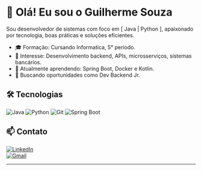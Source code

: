 # 👋 Olá! Eu sou o Guilherme Souza

Sou desenvolvedor de sistemas com foco em [ Java | Python ], apaixonado por tecnologia, boas práticas e soluções eficientes.

- 🎓 Formação: Cursando Informatica, 5° período.
- 💼 Interesse: Desenvolvimento backend, APIs, microsserviços, sistemas bancários.
- 🌱 Atualmente aprendendo: Spring Boot, Docker e Kotlin.
- 🚀 Buscando oportunidades como Dev Backend Jr.

## 🛠️ Tecnologias

![Java](https://img.shields.io/badge/-Java-007396?style=flat&logo=java)
![Python](https://img.shields.io/badge/-Python-3776AB?style=flat&logo=python)
![Git](https://img.shields.io/badge/-Git-F05032?style=flat&logo=git)
![Spring Boot](https://img.shields.io/badge/-SpringBoot-6DB33F?style=flat&logo=springboot)

## 📫 Contato

[![LinkedIn](https://img.shields.io/badge/-LinkedIn-blue?style=flat&logo=linkedin)](https://linkedin.com/in/seuusuario)  
[![Gmail](https://img.shields.io/badge/-Email-red?style=flat&logo=gmail)](mailto:guilhermee.dev.software@gmail.com)


---

